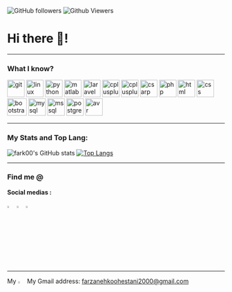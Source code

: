
<p>
<img alt="GitHub followers" src="https://img.shields.io/github/followers/fark00?style=flat-square&color=green">
<img alt="Github Viewers" src="https://komarev.com/ghpvc/?username=fark00&style=flat-square&color=red">
</p>

# Hi there 👋!

<hr>

### What I know?
<p align="left">
<img src="https://img.icons8.com/color/48/000000/git.png" alt="git" width="40" height="40"/>
<img src="https://img.icons8.com/color/48/000000/linux.png" alt="linux" width="40" height="40"/>
<img src="https://img.icons8.com/color/48/000000/python.png" alt="python" width="40" height="40"/>
<img src="https://img.icons8.com/fluent/2x/matlab.png" alt="matlab" width="40" height="40"/>
<img src="https://img.icons8.com/fluent/2x/laravel.png" alt="laravel" width="40" height="40"/>
<img src="https://www.flaticon.com/svg/vstatic/svg/3600/3600912.svg?token=exp=1617210143~hmac=2b2d7bf5425e28fff1e01b4c76124b9e" alt="cplusplus" width="40" height="40"/>
<img src="https://www.flaticon.com/svg/vstatic/svg/919/919841.svg?token=exp=1617208657~hmac=bb9a3f28c6189bcba01f5f45174b7997" alt="cplusplus" width="40" height="40"/>
<img src ="https://www.flaticon.com/svg/vstatic/svg/381/381704.svg?token=exp=1617208521~hmac=1ed821c2f288903d0ed6a3dd846018ea" alt="csarp" width="40" height="40"/>
<img src="https://image.flaticon.com/icons/png/128/919/919830.png" alt="php" width="40" height="40"/>
<img src="https://www.flaticon.com/svg/vstatic/svg/174/174854.svg?token=exp=1617209123~hmac=7cfb01b6243e322cd27e53d38ba187da" alt="html" width="40" height="40"/>
<img src="https://image.flaticon.com/icons/png/128/732/732190.png" alt="css" width="40" height="40"/>
<img src="https://icons.getbootstrap.com/assets/img/icons-hero.png" alt="bootstrap" width="45" height="40"/>
<img src="https://image.flaticon.com/icons/png/128/1199/1199128.png" alt="mysql" width="40" height="40"/>
<img src="https://image.flaticon.com/icons/png/128/2772/2772128.png" alt="mssql" width="40" height="40"/>
<img src="https://img.icons8.com/color/48/000000/postgresql.png" alt="postgresql" width="40" height="40"/>
<img src="https://cdn.icon-icons.com/icons2/2148/PNG/512/avr_icon_132637.png" alt="avr" width="40" height="40"/>

</p>

<hr>

### My Stats and Top Lang:
![fark00's GitHub stats](https://github-readme-stats.vercel.app/api?username=fark00&theme=dracula&show_icons=true&count_private=true)
[![Top Langs](https://github-readme-stats.vercel.app/api/top-langs/?username=fark00&layout=compact&theme=dracula&show_icons=true&count_private=true)](https://github.com/fark00)

<hr>


### Find me @
<p><b>Social medias :</b></p>

[<img src="https://img.icons8.com/color/48/000000/linkedin.png" width="3.5%"/>](https://linkedin.com/in/farzanehkoohestani/)
[<img src="https://image.flaticon.com/icons/png/128/2111/2111463.png" width="3.5%"/>](https://instagram.com/farzaneh_koohestani)
[<img src="https://image.flaticon.com/icons/png/128/2111/2111646.png" width="3.5%"/>](https://t.me/farzaneh_koohestani)

<hr>

My [<img src="https://image.flaticon.com/icons/png/128/732/732200.png" width="3.5%"/>](farzanehkoohestani2000@gmail.com) My Gmail address: farzanehkoohestani2000@gmail.com

<!--
**fark00/fark00** is a ✨ _special_ ✨ repository because its `README.md` (this file) appears on your GitHub profile.

Here are some ideas to get you started:

- 🔭 I’m currently working on ...
- 🌱 I’m currently learning ...
- 👯 I’m looking to collaborate on ...
- 🤔 I’m looking for help with ...
- 💬 Ask me about ...
- 📫 How to reach me: ...
- 😄 Pronouns: ...
- ⚡ Fun fact: ...
-->

